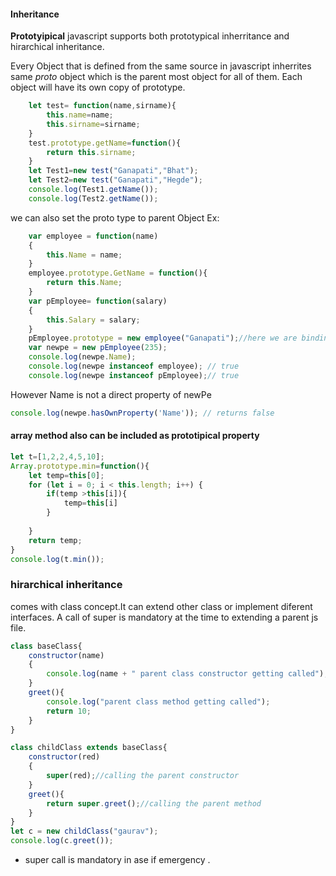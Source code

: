 #### Inheritance

**Prototyipical**
javascript supports both prototypical inherritance and hirarchical inheritance.

Every Object that is defined from the same source in javascript inherrites same _proto_ object which is the parent most object for all of them.
Each object will have its own copy of prototype.

```javascript
    let test= function(name,sirname){
        this.name=name;
        this.sirname=sirname;
    }
    test.prototype.getName=function(){
        return this.sirname;
    }
    let Test1=new test("Ganapati","Bhat");
    let Test2=new test("Ganapati","Hegde");
    console.log(Test1.getName());
    console.log(Test2.getName());
```

we can also set the proto type to parent Object 
Ex:
```javascript
    var employee = function(name)
    {
        this.Name = name;
    }
    employee.prototype.GetName = function(){
        return this.Name;
    }
    var pEmployee= function(salary)
    {
        this.Salary = salary;
    }
    pEmployee.prototype = new employee("Ganapati");//here we are binding the child and parent relatiinship
    var newpe = new pEmployee(235);
    console.log(newpe.Name);
    console.log(newpe instanceof employee); // true
    console.log(newpe instanceof pEmployee);// true
```
However Name is not a direct property of newPe
```javascript
console.log(newpe.hasOwnProperty('Name')); // returns false
```
#### array method also can be included as prototipical property
```javascript
let t=[1,2,2,4,5,10];
Array.prototype.min=function(){
    let temp=this[0];
    for (let i = 0; i < this.length; i++) {
        if(temp >this[i]){
            temp=this[i]
        }
        
    }
    return temp;
}
console.log(t.min());
```

### hirarchical inheritance

comes with class concept.It can extend other class or implement diferent interfaces.
A call of super is mandatory at the time to extending a parent js file.
```javascript
class baseClass{
    constructor(name)
    {
        console.log(name + " parent class constructor getting called");
    }
    greet(){
        console.log("parent class method getting called");
        return 10;
    }
}

class childClass extends baseClass{
    constructor(red)
    {
        super(red);//calling the parent constructor
    }
    greet(){
        return super.greet();//calling the parent method
    }
}
let c = new childClass("gaurav");
console.log(c.greet());

```
* super call is mandatory in ase if emergency .
